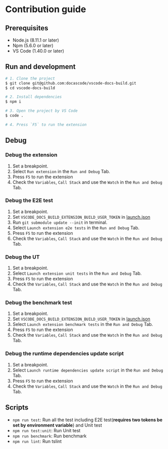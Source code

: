 # Contribution guide

## Prerequisites

- Node.js (8.11.1 or later)
- Npm (5.6.0 or later)
- VS Code (1.40.0 or later)

## Run and development

```bash
# 1. Clone the project
$ git clone git@github.com:docascode/vscode-docs-build.git
$ cd vscode-docs-build

# 2. Install dependencies
$ npm i

# 3. Open the project by VS Code
$ code .

# 4. Press `F5` to run the extension
```

## Debug

### Debug the extension

1. Set a breakpoint.
2. Select `Run extension` in the `Run and Debug` Tab.
3. Press `F5` to run the extension
4. Check the `Variables`, `Call Stack` and use the `Watch` in the `Run and Debug` Tab.

### Debug the E2E test

1. Set a breakpoint.
2. Set `VSCODE_DOCS_BUILD_EXTENSION_BUILD_USER_TOKEN` in [launch.json](../.vscode/launch.json)
3. Run `git submodule update --init` in terminal.
4. Select `Launch extension e2e tests` in the `Run and Debug` Tab.
5. Press `F5` to run the extension
6. Check the `Variables`, `Call Stack` and use the `Watch` in the `Run and Debug` Tab.

### Debug the UT

1. Set a breakpoint.
2. Select `Launch extension unit tests` in the `Run and Debug` Tab.
3. Press `F5` to run the extension
4. Check the `Variables`, `Call Stack` and use the `Watch` in the `Run and Debug` Tab.

### Debug the benchmark test

1. Set a breakpoint.
2. Set `VSCODE_DOCS_BUILD_EXTENSION_BUILD_USER_TOKEN` in [launch.json](../.vscode/launch.json)
3. Select `Launch extension benchmark tests` in the `Run and Debug` Tab.
4. Press `F5` to run the extension
5. Check the `Variables`, `Call Stack` and use the `Watch` in the `Run and Debug` Tab.

### Debug the runtime dependencies update script

1. Set a breakpoint.
2. Select `Launch runtime dependencies update script` in the `Run and Debug` Tab.
3. Press `F5` to run the extension
4. Check the `Variables`, `Call Stack` and use the `Watch` in the `Run and Debug` Tab.

## Scripts

- `npm run test`: Run all the test including E2E test(**requires two tokens be set by environment variable**) and Unit test
- `npm run test:unit`: Run Unit test
- `npm run benchmark`: Run benchmark
- `npm run lint`: Run tslint